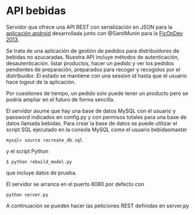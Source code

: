 API bebidas
===========

Servidor que ofrece una API REST con serialización en JSON para la [aplicación
android][ficondev-android] desarrollada junto con @SantiMunin para la [FicOnDev 2013][ficondev].

Se trata de una aplicación de gestión de pedidos para distribuidores de bebidas
no azucaradas. Nuestra API incluye métodos de autenticación, desautenticación.
listar productos, hacer un pedido y ver los pedidos pendientes de preparación,
preparados para recoger y recogidos por el distribuidor. El estado se mantiene
con una session id hasta que el usuario hace logout de la aplicación.

Por cuestiones de tiempo, un pedido solo puede tener un producto pero se podría
ampliar en el futuro de forma sencilla.

El servidor asume que hay una base de datos MySQL con el usuario y password
indicados en config.py y con permisos totales para una base de datos llamada
bebidas. Para crear la base de datos se puede utilizar el script SQL ejecutado
en la consola MySQL como el usuario bebidasmaster

    mysql> source recreate_db.sql

y el script Python

    $ python rebuild_model.py

que incluye datos de prueba.

El servidor se arranca en el puerto 8080 por defecto con

    python server.py

A continuación se pueden hacer las peticiones REST definidas en server.py

[ficondev-android]: https://github.com/SantiMunin/FicOnDev-Android "FicOnDev-Android"
[ficondev]: http://ficondev.es/
